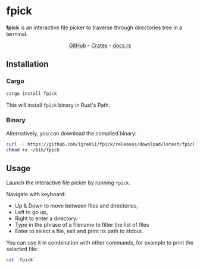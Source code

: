 # fpick

**fpick** is an interactive file picker to traverse through directories tree in a terminal.

<div align="center">
    <a href="https://github.com/igrek51/fpick">GitHub</a>
    -
    <a href="https://crates.io/crates/fpick">Crates</a>
    -
    <a href="https://docs.rs/crate/fpick/">docs.rs</a>
</div>

## Installation
### Cargo
```sh
cargo install fpick
```
This will install `fpick` binary in Rust's Path.

### Binary
Alternatively, you can download the compiled binary:

```sh
curl -L https://github.com/igrek51/fpick/releases/download/latest/fpick -o ~/bin/fpick
chmod +x ~/bin/fpick
```

## Usage
Launch the interactive file picker by running `fpick`.

Navigate with keyboard:

- Up & Down to move between files and directories,
- Left to go up,
- Right to enter a directory.
- Type in the phrase of a filename to filter the list of files
- Enter to select a file, exit and print its path to stdout.

You can use it in combination with other commands, for example to print the selected file:
```sh
cat `fpick`
```
